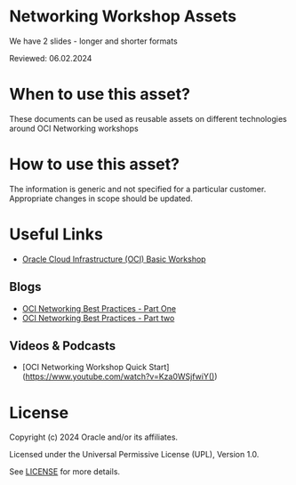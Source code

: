 # Networking Workshop Assets

We have 2 slides - longer and shorter formats

Reviewed: 06.02.2024

# When to use this asset?

These documents can be used as reusable assets on different technologies around OCI Networking workshops

# How to use this asset?

The information is generic and not specified for a particular customer. Appropriate changes in scope should be updated.

# Useful Links

 - [Oracle Cloud Infrastructure (OCI) Basic Workshop](https://learn.oracle.com/ols/event/oracle-cloud-infrastructure-oci-basic-workshop/89350/126248/197976)
 
## Blogs
 
- [OCI Networking Best Practices - Part One](https://www.ateam-oracle.com/post/oci-networking-best-practices-recommendations-and-tips---part-one---general-oci-networking)
- [OCI Networking Best Practices - Part two](https://www.ateam-oracle.com/post/oci-networking-best-practices---part-two---oci-network-security)

## Videos & Podcasts

- [OCI Networking Workshop Quick Start] (https://www.youtube.com/watch?v=Kza0WSjfwiY())

# License

Copyright (c) 2024 Oracle and/or its affiliates.

Licensed under the Universal Permissive License (UPL), Version 1.0.

See [LICENSE](https://github.com/oracle-devrel/technology-engineering/blob/main/LICENSE) for more details.
